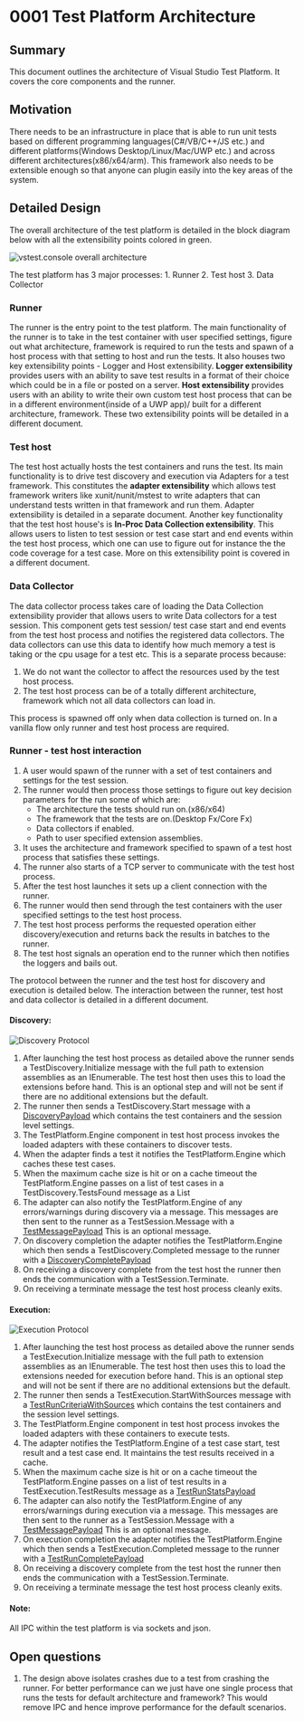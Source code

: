 # 0001 Test Platform Architecture

## Summary
This document outlines the architecture of Visual Studio Test Platform. It
covers the core components and the runner.

## Motivation
There needs to be an infrastructure in place that is able to run unit tests
based on different programming languages(C#/VB/C++/JS etc.) and different
platforms(Windows Desktop/Linux/Mac/UWP etc.) and across different
architectures(x86/x64/arm). This framework also needs to be extensible enough so
that anyone can plugin easily into the key areas of the system.

## Detailed Design

The overall architecture of the test platform is detailed in the block diagram below with all the extensibility points colored in green. 

![vstest.console overall architecture](Images/vstest.console-overall-architecture.png)

The test platform has 3 major processes:
	1. Runner
	2. Test host
	3. Data Collector

### Runner
The runner is the entry point to the test platform. The main functionality of
the runner is to take in the test container with user specified settings, figure
out what architecture, framework is required to run the tests and spawn of a
host process with that setting to host and run the tests. It also houses two key
extensibility points - Logger and Host extensibility. **Logger extensibility**
provides users with an ability to save test results in a format of their choice
which could be in a file or posted on a server. **Host extensibility** provides
users with an ability to write their own custom test host process that can be in
a different environment(inside of a UWP app)/ built for a different
architecture, framework. These two extensibility points will be detailed in a
different document.

### Test host
The test host actually hosts the test containers and runs the test. Its main
functionality is to drive test discovery and execution via Adapters for a test
framework. This constitutes the **adapter extensibility** which allows test
framework writers like xunit/nunit/mstest to write adapters that can understand
tests written in that framework and run them. Adapter extensibility is detailed
in a separate document. Another key functionality that the test host house's is
**In-Proc Data Collection extensibility**. This allows users to listen to test
session or test case start and end events within the test host process, which
one can use to figure out for instance the the code coverage for a test case.
More on this extensibility point is covered in a different document.

### Data Collector
The data collector process takes care of loading the Data Collection
extensibility provider that allows users to write Data collectors for a test
session. This component gets test session/ test case start and end events from
the test host process and notifies the registered data collectors. The data
collectors can use this data to identify how much memory a test is taking or the
cpu usage for a test etc. This is a separate process because:

1. We do not want the collector to affect the resources used by the test host
   process.
2. The test host process can be of a totally different architecture, framework which not all data collectors can load in.

This process is spawned off only when data collection is turned on. In a vanilla flow only runner and test host process are required. 

### Runner - test host interaction
1. A user would spawn of the runner with a set of test containers and settings for the test session. 
2. The runner would then process those settings to figure out key decision parameters for the run some of which are:
	* The architecture the tests should run on.(x86/x64)
	* The framework that the tests are on.(Desktop Fx/Core Fx)
	* Data collectors if enabled.
	* Path to user specified extension assemblies.
3. It uses the architecture and framework specified to spawn of a test host process that satisfies these settings.
4. The runner also starts of a TCP server to communicate with the test host process. 
5. After the test host launches it sets up a client connection with the runner. 
6. The runner would then send through the test containers with the user specified settings to the test host process.
7. The test host process performs the requested operation either discovery/execution and returns back the results in batches to the runner.
8. The test host signals an operation end to the runner which then notifies the loggers and bails out.

The protocol between the runner and the test host for discovery and execution is detailed below. The interaction between the runner, test host and data collector is detailed in a different document.

#### Discovery:	
![Discovery Protocol](Images/vstest.console-discovery.png)								
1. After launching the test host process as detailed above the runner sends a TestDiscovery.Initialize message with the full path to extension assemblies as an IEnumerable<string>. The test host then uses this to load the extensions before hand. This is an optional step and will not be sent if there are no additional extensions but the default.
2. The runner then sends a TestDiscovery.Start message with a [DiscoveryPayload](https://github.com/Microsoft/vstest/blob/master/src/Microsoft.TestPlatform.ObjectModel/Client/DiscoveryCriteria.cs) which contains the test containers and the session level settings.
3. The TestPlatform.Engine component in test host process invokes the loaded adapters with these containers to discover tests.
4. When the adapter finds a test it notifies the TestPlatform.Engine which caches these test cases.
5. When the maximum cache size is hit or on a cache timeout the
   TestPlatform.Engine passes on a list of test cases in a
   TestDiscovery.TestsFound message as a List<TestCase>
6. The adapter can also notify the TestPlatform.Engine of any errors/warnings during discovery via a message. This messages are then sent to the runner as a TestSession.Message with a [TestMessagePayload](https://github.com/Microsoft/vstest/blob/master/src/Microsoft.TestPlatform.CommunicationUtilities/Messages/TestMessagePayload.cs) This is an optional message.
7. On discovery completion the adapter notifies the TestPlatform.Engine which then sends a TestDiscovery.Completed message to the runner with a [DiscoveryCompletePayload](https://github.com/Microsoft/vstest/blob/master/src/Microsoft.TestPlatform.CommunicationUtilities/Messages/DiscoveryCompletePayload.cs)
8. On receiving a discovery complete from the test host the runner then ends the communication with a TestSession.Terminate.
9. On receiving a terminate message the test host process cleanly exits.
	
#### Execution:
![Execution Protocol](Images/vstest.console-execution.png)
1. After launching the test host process as detailed above the runner sends a TestExecution.Initialize message with the full path to extension assemblies as an IEnumerable<string>. The test host then uses this to load the extensions needed for execution before hand. This is an optional step and will not be sent if there are no additional extensions but the default.
2. The runner then sends a TestExecution.StartWithSources message with a [TestRunCriteriaWithSources](https://github.com/Microsoft/vstest/blob/master/src/Microsoft.TestPlatform.CommunicationUtilities/ObjectModel/TestRunCriteriaWithSources.cs) which contains the test containers and the session level settings.
3. The TestPlatform.Engine component in test host process invokes the loaded adapters with these containers to execute tests.
4. The adapter notifies the TestPlatform.Engine of a test case start, test result and a test case end. It maintains the test results received in a cache.
5. When the maximum cache size is hit or on a cache timeout the TestPlatform.Engine passes on a list of test results in a TestExecution.TestResults message as a [TestRunStatsPayload](https://github.com/Microsoft/vstest/blob/master/src/Microsoft.TestPlatform.CommunicationUtilities/Messages/TestRunStatsPayload.cs)
6. The adapter can also notify the TestPlatform.Engine of any errors/warnings during execution via a message. This messages are then sent to the runner as a TestSession.Message with a [TestMessagePayload](https://github.com/Microsoft/vstest/blob/master/src/Microsoft.TestPlatform.CommunicationUtilities/Messages/TestMessagePayload.cs) This is an optional message.
7. On execution completion the adapter notifies the TestPlatform.Engine which then sends a TestExecution.Completed message to the runner with a [TestRunCompletePayload](https://github.com/Microsoft/vstest/blob/master/src/Microsoft.TestPlatform.CommunicationUtilities/Messages/TestRunCompletePayload.cs)
8. On receiving a discovery complete from the test host the runner then ends the communication with a TestSession.Terminate.
9. On receiving a terminate message the test host process cleanly exits.


<!--The exact set of switches the vstest.console runner supports is listed here([Todo] add link here.))--> 

#### Note:
All IPC within the test platform is via sockets and json. 

## Open questions
1. The design above isolates crashes due to a test from crashing the runner. For better performance can we just have one single process that runs the tests for default architecture and framework? This would remove IPC and hence improve performance for the default scenarios.
